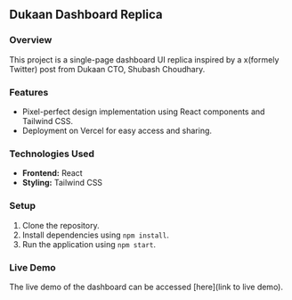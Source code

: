 ## Dukaan Dashboard Replica

### Overview
This project is a single-page dashboard UI replica inspired by a x(formely Twitter) post from Dukaan CTO, Shubash Choudhary.

### Features
- Pixel-perfect design implementation using React components and Tailwind CSS.
- Deployment on Vercel for easy access and sharing.

### Technologies Used
- **Frontend:** React
- **Styling:** Tailwind CSS

### Setup
1. Clone the repository.
2. Install dependencies using `npm install`.
3. Run the application using `npm start`.

### Live Demo
The live demo of the dashboard can be accessed [here](link to live demo).